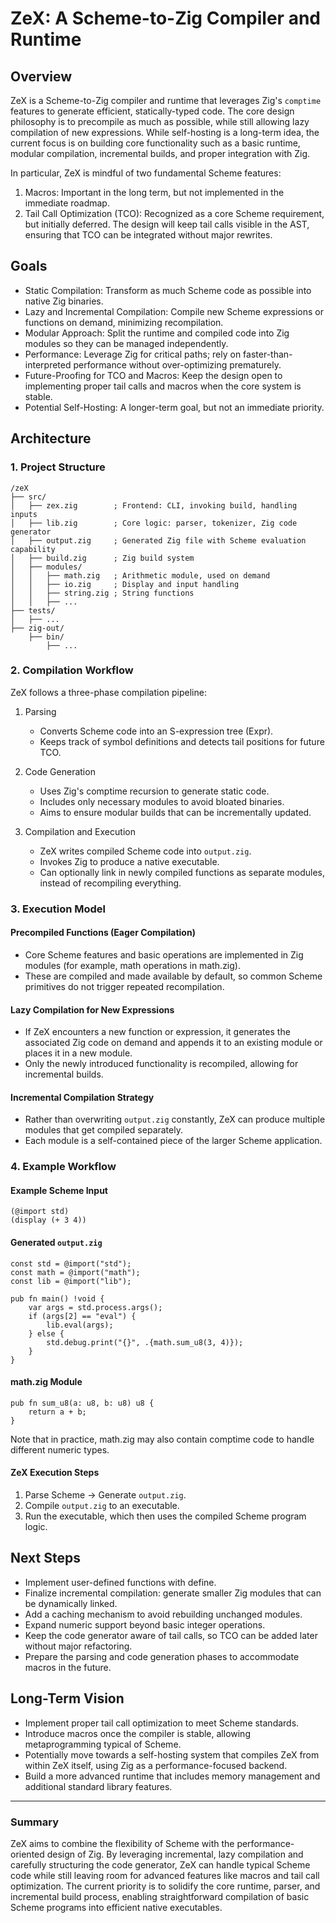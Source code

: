 # ZeX: A Scheme-to-Zig Compiler and Runtime

## Overview
ZeX is a Scheme-to-Zig compiler and runtime that leverages Zig's `comptime` features to generate efficient, statically-typed code. The core design philosophy is to precompile as much as possible, while still allowing lazy compilation of new expressions. While self-hosting is a long-term idea, the current focus is on building core functionality such as a basic runtime, modular compilation, incremental builds, and proper integration with Zig.

In particular, ZeX is mindful of two fundamental Scheme features:
1. Macros: Important in the long term, but not implemented in the immediate roadmap.  
2. Tail Call Optimization (TCO): Recognized as a core Scheme requirement, but initially deferred. The design will keep tail calls visible in the AST, ensuring that TCO can be integrated without major rewrites.

## Goals
- Static Compilation: Transform as much Scheme code as possible into native Zig binaries.
- Lazy and Incremental Compilation: Compile new Scheme expressions or functions on demand, minimizing recompilation.
- Modular Approach: Split the runtime and compiled code into Zig modules so they can be managed independently.
- Performance: Leverage Zig for critical paths; rely on faster-than-interpreted performance without over-optimizing prematurely.
- Future-Proofing for TCO and Macros: Keep the design open to implementing proper tail calls and macros when the core system is stable.
- Potential Self-Hosting: A longer-term goal, but not an immediate priority.

## Architecture

### 1. Project Structure
```
/zeX
├── src/
│   ├── zex.zig        ; Frontend: CLI, invoking build, handling inputs
│   ├── lib.zig        ; Core logic: parser, tokenizer, Zig code generator
│   ├── output.zig     ; Generated Zig file with Scheme evaluation capability
│   ├── build.zig      ; Zig build system
│   ├── modules/       
│   │   ├── math.zig   ; Arithmetic module, used on demand
│   │   ├── io.zig     ; Display and input handling
│   │   ├── string.zig ; String functions
│   │   ├── ...
├── tests/
│   ├── ...
├── zig-out/
    ├── bin/
        ├── ...
```

### 2. Compilation Workflow
ZeX follows a three-phase compilation pipeline:

1. Parsing
   - Converts Scheme code into an S-expression tree (Expr).
   - Keeps track of symbol definitions and detects tail positions for future TCO.

2. Code Generation
   - Uses Zig's comptime recursion to generate static code.
   - Includes only necessary modules to avoid bloated binaries.
   - Aims to ensure modular builds that can be incrementally updated.

3. Compilation and Execution
   - ZeX writes compiled Scheme code into `output.zig`.
   - Invokes Zig to produce a native executable.
   - Can optionally link in newly compiled functions as separate modules, instead of recompiling everything.

### 3. Execution Model

#### Precompiled Functions (Eager Compilation)
- Core Scheme features and basic operations are implemented in Zig modules (for example, math operations in math.zig).
- These are compiled and made available by default, so common Scheme primitives do not trigger repeated recompilation.

#### Lazy Compilation for New Expressions
- If ZeX encounters a new function or expression, it generates the associated Zig code on demand and appends it to an existing module or places it in a new module.
- Only the newly introduced functionality is recompiled, allowing for incremental builds.

#### Incremental Compilation Strategy
- Rather than overwriting `output.zig` constantly, ZeX can produce multiple modules that get compiled separately.
- Each module is a self-contained piece of the larger Scheme application.

### 4. Example Workflow

#### Example Scheme Input
```
(@import std)
(display (+ 3 4))
```

#### Generated `output.zig`
```
const std = @import("std");
const math = @import("math");
const lib = @import("lib");

pub fn main() !void {
    var args = std.process.args();
    if (args[2] == "eval") {
        lib.eval(args);
    } else {
        std.debug.print("{}", .{math.sum_u8(3, 4)});
    }
}
```

#### math.zig Module
```
pub fn sum_u8(a: u8, b: u8) u8 {
    return a + b;
}
```
Note that in practice, math.zig may also contain comptime code to handle different numeric types.

#### ZeX Execution Steps
1. Parse Scheme → Generate `output.zig`.
2. Compile `output.zig` to an executable.
3. Run the executable, which then uses the compiled Scheme program logic.

## Next Steps
- Implement user-defined functions with define.  
- Finalize incremental compilation: generate smaller Zig modules that can be dynamically linked.  
- Add a caching mechanism to avoid rebuilding unchanged modules.  
- Expand numeric support beyond basic integer operations.  
- Keep the code generator aware of tail calls, so TCO can be added later without major refactoring.  
- Prepare the parsing and code generation phases to accommodate macros in the future.

## Long-Term Vision
- Implement proper tail call optimization to meet Scheme standards.  
- Introduce macros once the compiler is stable, allowing metaprogramming typical of Scheme.  
- Potentially move towards a self-hosting system that compiles ZeX from within ZeX itself, using Zig as a performance-focused backend.  
- Build a more advanced runtime that includes memory management and additional standard library features.

---

### Summary
ZeX aims to combine the flexibility of Scheme with the performance-oriented design of Zig. By leveraging incremental, lazy compilation and carefully structuring the code generator, ZeX can handle typical Scheme code while still leaving room for advanced features like macros and tail call optimization. The current priority is to solidify the core runtime, parser, and incremental build process, enabling straightforward compilation of basic Scheme programs into efficient native executables.